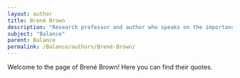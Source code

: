 ```yaml
---
layout: author
title: Brené Brown
description: "Research professor and author who speaks on the importance of vulnerability and balance in achieving emotional health and resilience."
subject: "Balance"
parent: Balance
permalink: /Balance/authors/Brené-Brown/
---
```


Welcome to the page of Brené Brown! Here you can find their quotes.
